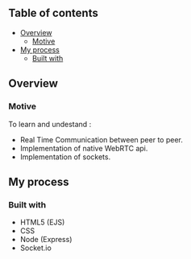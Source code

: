 ## Table of contents

- [Overview](#overview)
  - [Motive](#motive)
- [My process](#my-process)
  - [Built with](#built-with)

## Overview

### Motive

To learn and undestand :

- Real Time Communication between peer to peer.
- Implementation of native WebRTC api.
- Implementation of sockets.

## My process

### Built with

- HTML5 (EJS)
- CSS 
- Node (Express)
- Socket.io